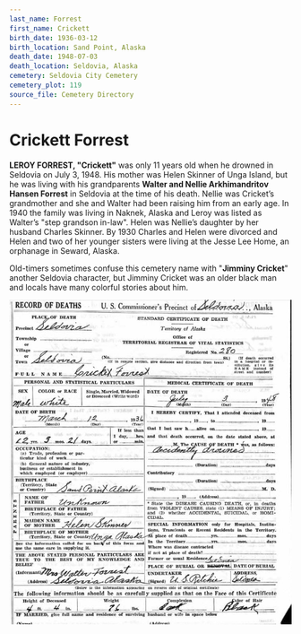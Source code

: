 ```yaml
---
last_name: Forrest
first_name: Crickett
birth_date: 1936-03-12
birth_location: Sand Point, Alaska
death_date: 1948-07-03
death_location: Seldovia, Alaska
cemetery: Seldovia City Cemetery
cemetery_plot: 119
source_file: Cemetery Directory
---
```

# Crickett Forrest

**LEROY FORREST, "Crickett"** was only 11 years old when he drowned in
Seldovia on July 3, 1948. His mother was Helen Skinner of Unga Island,
but he was living with his grandparents **Walter and Nellie
Arkhimandritov Hansen Forrest** in Seldovia at the time of his death.
Nellie was Cricket’s grandmother and she and Walter had been raising him
from an early age. In 1940 the family was living in Naknek, Alaska and
Leroy was listed as Walter’s "step grandson in-law". Helen was Nellie’s
daughter by her husband Charles Skinner. By 1930 Charles and Helen were
divorced and Helen and two of her younger sisters were living at the
Jesse Lee Home, an orphanage in Seward, Alaska.

Old-timers sometimes confuse this cemetery name with "**Jimminy
Cricket**" another Seldovia character, but Jimminy Cricket was an older
black man and locals have many colorful stories about him.

![](../assets/images/Cricket%20Forrest%20death%20certificate.jpg)

